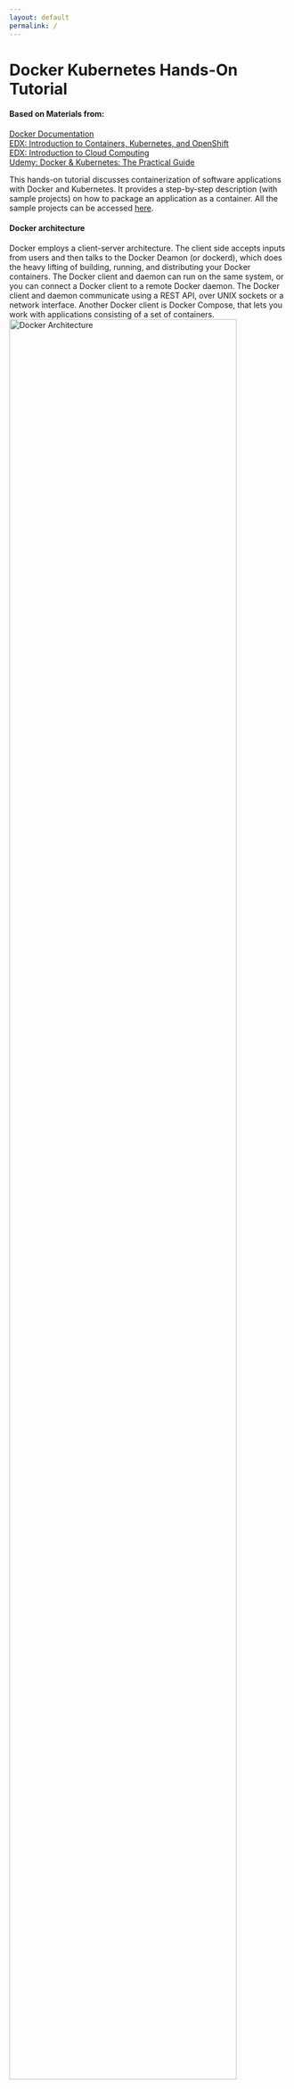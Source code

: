 ```yaml
---
layout: default
permalink: /
---
```


# Docker Kubernetes Hands-On Tutorial

#### Based on Materials from:

[Docker Documentation](https://docs.docker.com) <br>
[EDX: Introduction to Containers, Kubernetes, and OpenShift](https://learning.edx.org/course/course-v1:IBM+CC0201EN+3T2020/home) <br>
[EDX: Introduction to Cloud Computing](https://learning.edx.org/course/course-v1:IBM+CC0101EN+2T2021/home) <br>
[Udemy: Docker & Kubernetes: The Practical Guide](https://www.udemy.com/course/docker-kubernetes-the-practical-guide/) <br>

This hands-on tutorial discusses containerization of software applications with Docker and Kubernetes. It provides a step-by-step description (with sample projects) on how to package an application as a container. All the sample projects can be accessed [here](https://github.com/Hyacinth-Ali/Docker-Kubernetes-Tutorial).

<!-- This [Bootstrap](http://getbootstrap.com/) plugin allows you to generate a table of contents for any page, based on the heading elements (`<h1>`, `<h2>`, etc.). It is meant to emulate the sidebar you see on [the Bootstrap v3 documentation site](https://getbootstrap.com/docs/3.3/css/). -->

#### Docker architecture

Docker employs a client-server architecture. The client side accepts inputs from users and then talks to the Docker Deamon (or dockerd), which does the heavy lifting of building, running, and distributing your Docker containers. The Docker client and daemon can run on the same system, or you can connect a Docker client to a remote Docker daemon. The Docker client and daemon communicate using a REST API, over UNIX sockets or a network interface. Another Docker client is Docker Compose, that lets you work with applications consisting of a set of containers.
<img src="https://user-images.githubusercontent.com/24963911/169084934-b00bff9c-8479-44cd-b3ca-7bdefc0497c3.png" alt="Docker Architecture" style="width:90%;"/>

## Section 1: The Basics

[Docker](https://docs.docker.com/get-started/overview/) is a famous container engine which allows users to create and manage containers. On the other hand, A container is a standardized independent unit or module of a software (Application code + Dependencies). Docker facilitates development, shipping, and running of software applications across different environments.

### Docker Installation

[Install Docker](https://docs.docker.com/get-docker/) by following the steps specific for your operating system. Also, you can [Play Around with Docker](https://labs.play-with-docker.com) in a browser.

### IDE Installation

Docker supports several IDEs. You are encouraged to use any IDE of your choice. However, for consistency, [Microsoft Visual Studio](https://code.visualstudio.com) is used throughout this tutorial.

### Download and Run Sample Project

To get started, follow the steps below to download and then run a sample project.

- Clone the sample [projects](https://github.com/Hyacinth-Ali/Docker-Kubernetes-Tutorial): Navigate to the folder _Section1/getting-started-node-app_, which contains the source code for this quick demo. Open the folder with your IDE, and you will see a very simple **Hello World** NodeJS application, as shown below. <br>

<img src="https://user-images.githubusercontent.com/24963911/169063666-b9f98e75-26fa-4bc3-98c6-09160213a550.png" alt="Getting Started Demo App" style="width:100%;"/>

- To run the application without docker; run the following commands::

```
npm install
node app.js
```

**npm install** downloads and then installs all the depencies in the application, while **node app.js** starts the server on port 3000.

- Open your web browser and then navigate to [http://localhost:3000](http://localhost:3000) to visualize the response of the server.

### Quick Dive into Docker and Container

Here, we containerize the application and then start the container.

1. Create a file at the root project and name it _Dockerfile_
1. Enter the following set of instructions in the file.

   ```js
   FROM node:14
   WORKDIR /app
   COPY package*.json /app
   RUN npm install
   COPY . .
   EXPOSE 3000
   CMD [ "node", "app.js" ]
   ```

1. Open a terminal and then navigate to the root project.
1. Build the image, i.e., create a Docker image based on the _Dockerfile_

   ```console
   docker build -t demo-image .
   ```

1. List existing images to see the new image (demo-image)

   ```
   docker images
   ```

1. Start a Docker container based on the new image

   ```
   docker run -d -p 3000:3000 demo-image
   ```

1. Navigate to [http://localhost:3000](http://localhost:3000) in your browser or use Docker dashboard to open the running container. Also, you can list running containers with the following command.
   ```
   docker ps
   ```

### Environment Variable

Environment variable allows to run the same container based on particular but in a different modes or configurations. For example, the exposed container port can be a variable as demonstrated below.

## Section 2: The Main Building Blocks (Dockerfile, Image, and Container)

Here, we will walk through the steps to containerize a software application with emphasizes on the core building blocks: Dockerfile, Image, and Container.

#### Dockerfile

A Dockerfile is a configuration file, which can be used to create a Docker image. It comprises a set of instructions that when executed creates an image. Here, we provide a brief explanation of the instructions we used already to create an image with a _Dockerfile_

```js
FROM node:14
```

Here we specify the base image (_node_ image, version:14). The base image provides underlying OS architecture and other packages that are required to run our application.

```js
WORKDIR / app;
```

This instruction specifies the root directory for the image. Hence, all the contents of the image will stored in an _app_ folder.

```js
COPY package*.json /app
```

This instruction copies all the files with the name _package\*.json_ to the root directory of image. In our example, both package.json and ackage-lock.json will be copied to oot tdirecory of the image.

```js
RUN npm install
```

This instruction installs all the dependencies that are specified in our .json file. Remember that we had to run `npm install` before running our application.

```js
COPY . .
```

Here, we copy all contents from the folder that contains the _Dockerfile_, i.e., the root directory of our project and it is represented as a dot. However, the _Dockerfile_ is not copied though. The second dot is the destination folder inside the image. Similarly, the dot implies that the copied contents will be stores in the root directory (or /app) of the image.

```js
EXPOSE 3000
```

This instruction simply exposes poprt 3000 so that we can reeach the application from outside the container.

```js
CMD[("node", "app.js")];
```

Finally, this instruction runs the containerized application.

### Image

An image contains everything required to run an application, including application code, dependencies, libraries, configuirations, and scripts. Also, an image contains other commands for running a container, e.g., `CMD [ "node", "app.js" ]` is a command to run the containerized node application. To create an image, we run the command below:

```js
docker build -t demo-image .
```

This command downloads all the required images, e.g., the node base image, if they are not yet cached locally in our system. In addition, the command executes all the instructions that are contained in _Dockerfile_ except some commands that are required to run the container, e.g., `CMD [ "node", "app.js" ]`. The flag `-t` tags our image with a name (demo-image). The demo-image can then be used to refrence the image when we run containers based on the image. And finally, the `.` informs Docker to look for the _Dockerfile_ at the root directory of our project.

### Container

A container is an independent runnable instance of an image. A container is light weight, fast, portable, and platform indepenent, to name a few. We can run several containers from an image; however, they are independent and each runs in an isolation.

```js
docker run -p 3000:3000 demo-image
```

This **docker run** command instantiates an image, i.e., it creates a new container from the **demo-image**. The `-p` maps port 3000 of the host machine to port 3000 in the container. Remember that we specify in the _Dockerfile_ that the application exposes port 3000. Note that both the host port and the container port can have different values.

### External Images

Instead of creating our own image, we can run a container based on external image. A Docker Hub is an image registory which stores repositories of images. These images can be pulled to our local and then used to start a container. An example is demonstrated below.

```js
docker run -it node
```

Remember that `docker run` creates a new container based on an image. In this example, we using the _node_ image, which we do not have locally. As a result, Docker pulls the image from the Docker Hub and then create a new container based onn the image. The `-it` tells Docker expose an interactive shell from inside the node container to our local machine so that we can interact with the running container.

### Managing Images and Containers

Here are some commonly used commands to manage images and containers. You can use --help to explore all the available Docker commands. For example, docker run --help displays all the docker run command options.

- `docker build .` : Build a Dockerfile and create your own Image based on the file
  - `-t <name>:<tag>` : Assign a **name** and a **tag** to an image
- `docker run <image-name>` : Creates and then starts a new container based on image **\*image-name** (or
  use the image id) - `--name <name>` : Assign a **name** to a container. The name can be used for stopping and removing etc. - `-d` : Run the container in detached mode, i.e., output printed by the container is not visible, the command prompt / terminal does **not** wait for the container to stop - `-it` : Run the container in "interactive" mode, i.e., the container / application is then prepared to receive input via the command prompt / terminal. You can stop the container with CTRL + C when using the -it flag - `--rm` : Automatically remove the container when it's stopped
- `docker ps` : List all **running** containers
  - `-a` : List all containers, including **stopped** ones
- `docker images` : List all locally stored images
- `docker rm <container-name>` : Remove a container using the container name (you can also use the container id).
- `docker rmi <image>` : Remove an image by name / id
- `docker container prune` : Remove all stopped containers
- `docker image prune` : Remove all dangling images (untagged images)
  - `-a` : Remove all locally stored images
- `docker push <image>` : Push an image to DockerHub (or another registry), the image name/tag must include the repository name/ url
- `docker pull <image>` : Pull (download) an image from DockerHub (or another registry), this is done automatically if you just docker run IMAGE and the image wasn't pulled before

## Section 3: Container Volumes and Bind Mounts

Docker container runs in isolation and when a container stops, all the data that are contained in the container are removed by default. [Volume](https://docs.docker.com/storage/volumes/) is a Docker built in feature, which allows us to persist our data, e.g., user account details. Volumes provide the ability to connect specific filesystem paths of the container back to the host machine. If a directory in the container is mounted, changes in that directory are also seen on the host machine. If we mount that same directory across container restarts, we’d see the same files. Typically, volumes are folders on your host machine hard drive, which are mounted (or made available or mapped) into the containers.
<img src="https://user-images.githubusercontent.com/24963911/169138298-8765e84e-c26c-440d-9dfe-7af412e3b8c6.png" alt="Docker Volumes" style="width:100%;"/>

There are two main types of Docker external storage mechanism: [Volumes](https://docs.docker.com/storage/volumes/) and [Bind Mounts](https://docs.docker.com/storage/bind-mounts/). Volumes are completely managed by Docker, while Bind Mounts are managed by us via our local machines. Docker volumes can be an anonymous or named volumes.

1. **Anonymous Volume**: Only Docker knows the name and the location of the volume in your machine. It is specifically created for a single container. It survives after shutdown/restart of a contsiner, unless the container is removed, then the anonymous volume is gone as well. The command below creates an anonymous volume <br>
   `docker run -v/app/data [OTHER OPTIONS] IMAGE` <br>
   /app/data represents the data location in the container. Anonymous volume is predominantly used to lock a memory space, e.g., node*module, from being
   overriden by bind mount volume. An anonymous can be created in a \_Dockerfile*, as well as in command line.

1. **Named Volume**: The volume has a name; still, only docker knows its location in your machine. The command below creates a named volume - **data** <br />
   `docker run -v data:/app/data [OTHER OPTIONS] IMAGE` <br>
   Named volume is not tied to a specific container; hence, it survives shutdown/removal of a container. A named volume can be removed via CLI. It can be used to share data across containers. A named volume cannot be specified in a _Dockerfile_.

1. **Bind Mount**: This external storage binds a known directory in your local machine with another directory in the container. It is often used to bind source code with the container so that the image is not rebuilt after every change in the code. The command below creates a bind mount which connects a known directory (/app/to/code) in our local machine to a container directory (/app/code)<br />
   `docker run -v /path/to/code:/app/code [OTHER OPTIONS] IMAGE` <br />
   Bind Mount is similar to named volume, except that its location is known to us, i.e., we can physically locate the directory in our local machine. Note that bind mount requires an absolute path on your local machine, not a relative path or use `-v $(pwd):/app` for macOS and `-v "%cd%":/app` for Windows.

1. **Read Only Volume**: This features ensures that container can only read from, but not write to, the path in our local machine. <br />
   `docker run -v /path/to/code:/app/code ...:ro` <br />
   Volumes that need to be written have to be overriden by bind mount volume. Note that this has to be specified in the docker run, not in docker file.

## Section 4: Multi Container Applications (Networking)

So far, we have been working with single container apps. However, what if we want to add a database to our application stack, e.g., MySQL. The following question often arises - “Where will MySQL run? Install it in the same container or run it separately?” In general, each container should do one thing and do it well. Hence, it is preferred to separate the processes.

Remember that containers, by default, run in isolation and don’t know anything about other processes or containers on the same machine. So, how do we allow one container to talk to another? The answer is networking.

Here, we present three types of container communication:

1. Containers talking to external application, e.g., an application running in the web. This type of communication doesn't require any special configuration or setup. It works as though the application is not dockerized
1. Container talking to the local machine, e.g., database running in the local machine. Here, you are required to create a network that comprises our dockerized application and the dockerized database process. This, however, requires a simple change in your url that conects to the database, `localhost` -> `host.docker.internal`. Docker understands the command `host.docker.internal`, which it translates to the IP address of your host machine.
1. Container talking to another container, e.g., database running in a container. Containers can communicte between each with IP address or via a network with the name of the container.

App container can communicate with other container, e.g., mongodb, with the ip address of the mongodb container. The IP address can be gotten with docker container inspect mongodb where mongodb is the name of the mongodb container. The inspect command prints several details including the IP address. This IP Address can be plugged in the url that is used to connect to the data base.

Containers can also communicate between one another with network. Docker creates network as follows:
docker network create <name> Then use the name while running the container as --network network-name

### Container Networking

[Docker Network](https://docs.docker.com/network/) allows containers to communicate between each other and IPs are automatically resolved. The command below creates a network <br>
`docker network create my_network`
This is also called [user defined bridge network](https://docs.docker.com/network/bridge/)
You can specify the subnet, the IP address range, the gateway, and other options. See the docker network create reference or the output of `docker network create --help` for details.

Use the `docker network rm` command to remove a user-defined bridge network. If containers are currently connected to the network, disconnect them first. <br>
`docker network rm my_network`

To disconnect a running container from a user-defined bridge network, use the `docker network disconnect` command. The following command disconnects the my-demo container from the my-network network.

docker network disconnect my-network my-demo

Unlike volumes, Docker requires to create a network before it can be used. `docker network ls` lists all the existing network in your local machine. With a network created, a container can be run based as a part of the network. Containers that are part of the network can communicate with just the name of the container.
`docker run --network my_network image_name ...`
Recall that you need to edit your database url, e.g., `localhost` -> `container_name`

### Docker Compose

[Docker Compose](https://docs.docker.com/compose/) is a tool for defining and running multi-container Docker applications. With Compose, you use a YAML file to configure your application’s services. Then, with a single command, you create and start all the services from your configuration, instead of running several Docker commands with CLI.

#### Why Docker Compose?

Consider this made-up example below: <br>

```
docker network create shop
docker build -t shop-node .
docker run -v logs:/app/logs --network shop --name shope-web shop-node
docker build -t shop-database
docker run -v data:/data/db --network shop --name shop-db shop-database
```

This simple example requires a lot commands to execute to run all containers required by this application. Often, you run these commands whenever you change something in your code or
you need to bring up your containers again for some other reason. Running these commands may be daunting because you have to memorize and making changes in CLI ius not flexible like conventional text editors.

With Docker Compose, this gets much easier. You can put your container configuration into a docker-compose.yaml file and then use just one command to bring up the entire environment: docker-compose up .

Using Compose is basically a three-step process:

1. Define your app’s environment with a Dockerfile so it can be reproduced anywhere.

2. Define the services that make up your app in docker-compose.yml so they can be run together in an isolated environment.

3. Run docker compose up and the Docker compose command starts and runs your entire app. You can alternatively run docker-compose up using the docker-compose binary.

A docker-compose.yml looks like this: <br>

```
version: "3.8" # version of the Docker Compose spec which is being used
services: # "Services" are in the end the Containers that your app needs
  web:
    build: . # Directory of the Dockerfile
    ports: # Specify published ports
      - '80:80'
    volumes: # Define any required volumes / bind mounts
      - logs:/app/logs # named volume
      - ./backend:/app # bind mount
      - /app/node_modules # anonymous volume
    environment:
      - MONGODB_USERNAME=ali
      - MONGODB_PASSWORD=secret
    mongodb:
    image: 'mongo' # THe image URL
    volumes:
      - data:/data/db
    environment:
      - MONGO_INITDB_ROOT_USERNAME=ali
      - MONGO_INITDB_ROOT_PASSWORD=secret
# SPecify all the named volumes here
volumes:
  logs:
  data:
```

You can conveniently edit this file at any time and you just have a short, simple command which you can use to bring up your Containers:

```
docker-compose up
```

#### Docker Compose Key Commands

There are two key commands:

- **docker-compose up** : Start all containers / services mentioned in the Docker Compose file
  - -d : Start in detached mode
  - --build : Force Docker Compose to re-evaluate / rebuild all images (otherwise, it onlydoes that if an image is missing)
- **docker-compose down** : Stop and remove all containers / services
  - -v : Remove all Volumes used for the Containers - otherwise they stay around, even if the Containers are removed

Of course, there are [more commands](https://docs.docker.com/compose/reference/)
